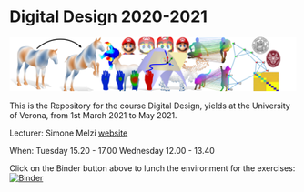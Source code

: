 # Digital Design 2020-2021

![alt text](teaser.png)


This is the Repository for the course Digital Design, yields at the University of Verona, from 1st March 2021 to May 2021.

Lecturer: Simone Melzi [website](https://sites.google.com/site/melzismn/)

When: Tuesday    15.20 - 17.00
      Wednesday  12.00 - 13.40
      
Click on the Binder button above to lunch the environment for the exercises: [![Binder](https://mybinder.org/badge_logo.svg)](https://mybinder.org/v2/gh/melzismn/Digital-Design-2020-2021/master)

